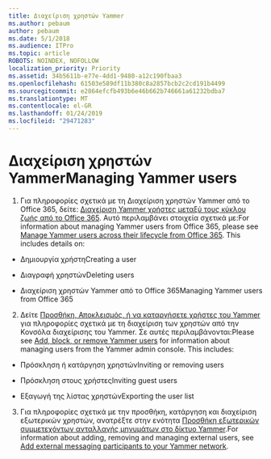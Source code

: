```yaml
---
title: Διαχείριση χρηστών Yammer
ms.author: pebaum
author: pebaum
ms.date: 5/1/2018
ms.audience: ITPro
ms.topic: article
ROBOTS: NOINDEX, NOFOLLOW
localization_priority: Priority
ms.assetid: 34b5611b-e77e-4dd1-9480-a12c190fbaa3
ms.openlocfilehash: 61503e589df11b380c8a2857bcb2c2cd191b4499
ms.sourcegitcommit: e2864efcfb493b6e46b662b746661a61232bdba7
ms.translationtype: MT
ms.contentlocale: el-GR
ms.lasthandoff: 01/24/2019
ms.locfileid: "29471283"
---
```

# <a name="managing-yammer-users"></a><span data-ttu-id="282a7-102">Διαχείριση χρηστών Yammer</span><span class="sxs-lookup"><span data-stu-id="282a7-102">Managing Yammer users</span></span>

1. <span data-ttu-id="282a7-p101">Για πληροφορίες σχετικά με τη Διαχείριση χρηστών Yammer από το Office 365, δείτε: [Διαχείριση Yammer χρήστες μεταξύ τους κύκλου ζωής από το Office 365](https://support.office.com/article/6c4c8fff-6444-404a-bffc-f9da0bcc3039). Αυτό περιλαμβάνει στοιχεία σχετικά με:</span><span class="sxs-lookup"><span data-stu-id="282a7-p101">For information about managing Yammer users from Office 365, please see [Manage Yammer users across their lifecycle from Office 365](https://support.office.com/article/6c4c8fff-6444-404a-bffc-f9da0bcc3039). This includes details on:</span></span>
    
  - <span data-ttu-id="282a7-105">Δημιουργία χρήστη</span><span class="sxs-lookup"><span data-stu-id="282a7-105">Creating a user</span></span>
    
  - <span data-ttu-id="282a7-106">Διαγραφή χρηστών</span><span class="sxs-lookup"><span data-stu-id="282a7-106">Deleting users</span></span>
    
  - <span data-ttu-id="282a7-107">Διαχείριση χρηστών Yammer από το Office 365</span><span class="sxs-lookup"><span data-stu-id="282a7-107">Managing Yammer users from Office 365</span></span>
    
2. <span data-ttu-id="282a7-p102">Δείτε [Προσθήκη, Αποκλεισμός, ή να καταργήσετε χρήστες του Yammer](http://alchemyportal.azurewebsites.net/Rule/ManageYammer%20users%20across%20their%20lifecycle%20from%20Office%20365) για πληροφορίες σχετικά με τη διαχείριση των χρηστών από την Κονσόλα διαχείρισης του Yammer. Σε αυτές περιλαμβάνονται:</span><span class="sxs-lookup"><span data-stu-id="282a7-p102">Please see [Add, block, or remove Yammer users](http://alchemyportal.azurewebsites.net/Rule/ManageYammer%20users%20across%20their%20lifecycle%20from%20Office%20365) for information about managing users from the Yammer admin console. This includes:</span></span> 
    
  - <span data-ttu-id="282a7-110">Πρόσκληση ή κατάργηση χρηστών</span><span class="sxs-lookup"><span data-stu-id="282a7-110">Inviting or removing users</span></span>
    
  - <span data-ttu-id="282a7-111">Πρόσκληση στους χρήστες</span><span class="sxs-lookup"><span data-stu-id="282a7-111">Inviting guest users</span></span>
    
  - <span data-ttu-id="282a7-112">Εξαγωγή της λίστας χρηστών</span><span class="sxs-lookup"><span data-stu-id="282a7-112">Exporting the user list</span></span>
    
3. <span data-ttu-id="282a7-113">Για πληροφορίες σχετικά με την προσθήκη, κατάργηση και διαχείριση εξωτερικών χρηστών, ανατρέξτε στην ενότητα [Προσθήκη εξωτερικών συμμετεχόντων ανταλλαγής μηνυμάτων στο δίκτυο Yammer](https://support.office.com/article/423653bb-86b2-4eac-9d7e-dca121f7c16c).</span><span class="sxs-lookup"><span data-stu-id="282a7-113">For information about adding, removing and managing external users, see [Add external messaging participants to your Yammer network](https://support.office.com/article/423653bb-86b2-4eac-9d7e-dca121f7c16c).</span></span>
    

